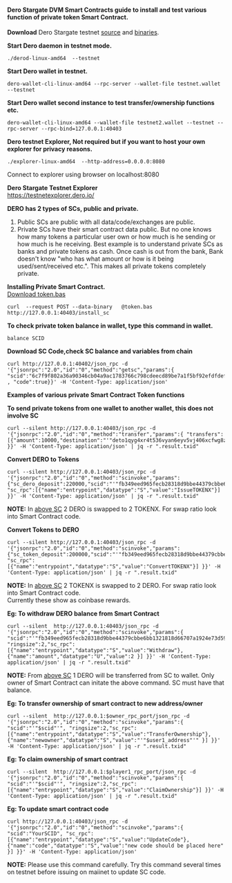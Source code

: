 #### Dero Stargate DVM Smart Contracts guide to install and test various function of private token Smart Contract.



**Download** Dero Stargate testnet [source](https://github.com/deroproject/derohe) and [binaries](https://github.com/deroproject/derohe/releases).

**Start Dero daemon in testnet mode.**
```
./derod-linux-amd64  --testnet
```

**Start Dero wallet in testnet.** 
```
dero-wallet-cli-linux-amd64 --rpc-server --wallet-file testnet.wallet --testnet
```

**Start Dero wallet second instance to test transfer/ownership functions etc.**
```
dero-wallet-cli-linux-amd64 --wallet-file testnet2.wallet --testnet --rpc-server --rpc-bind=127.0.0.1:40403
```

**Dero testnet Explorer, Not required but if you want to host your own explorer for privacy reasons.**
```
./explorer-linux-amd64  --http-address=0.0.0.0:8080                  
```
Connect to explorer using browser on localhost:8080


**Dero Stargate Testnet Explorer**  
[https://testnetexplorer.dero.io/ ](https://testnetexplorer.dero.io/)



**DERO has 2 types of SCs, public and private.**
1. Public SCs are public with all data/code/exchanges are public.
1. Private SCs have their smart contract data public. But no one knows how many tokens a particular user own or how much is he sending or how much is he receiving. Best example is to understand private SCs as banks and private tokens as cash. Once cash is out from the bank, Bank doesn't know "who has what amount or how is it being used/sent/received etc.". This makes all private tokens completely private.

**Installing Private Smart Contract.**  
 [Download token.bas](https://github.com/deroproject/documentation/blob/master/DVMDOCS/examples/lottery/lottery.bas)
```
curl  --request POST --data-binary   @token.bas http://127.0.0.1:40403/install_sc
```

**To check private token balance in wallet, type this command in wallet.**
```
balance SCID
```

**Download SC Code,check SC balance and variables from chain**
```
curl http://127.0.0.1:40402/json_rpc -d '{"jsonrpc":"2.0","id":"0","method":"getsc","params":{ "scid":"6c7f9f802a36a90346cb04a9ac1783766c798cdeecd89be7a1f5bf92efdfdef7" , "code":true}}' -H 'Content-Type: application/json'
```  



**Examples of various private Smart Contract Token functions**  


**To send private tokens from one wallet to another wallet, this does not involve SC**
```
curl --silent http://127.0.0.1:40403/json_rpc -d '{"jsonrpc":"2.0","id":"0","method":"transfer","params":{ "transfers":[{"amount":10000,"destination":"'"deto1qyg4xr4t536vyan6eyv5vj406xcfwg8zx4c65ez3ut4s9uuv0dsgzqq276gck"'","scid":"'"fb349eed965fecb28318d9bbe44379cbbe6bb1321818d66707a1924e73d59d9e"'","ringsize":2}] }}' -H 'Content-Type: application/json' | jq -r ".result.txid"
```  



**Convert DERO to Tokens**
```
curl --silent http://127.0.0.1:40403/json_rpc -d '{"jsonrpc":"2.0","id":"0","method":"scinvoke","params":{"sc_dero_deposit":220000,"scid":"'"fb349eed965fecb28318d9bbe44379cbbe6bb1321818d66707a1924e73d59d9e"'","ringsize":2, "sc_rpc":[{"name":"entrypoint","datatype":"S","value":"IssueTOKENX"}] }}' -H 'Content-Type: application/json' | jq -r ".result.txid"
```  
**NOTE:**  In [above SC](https://testnetexplorer.dero.io/tx/6c7f9f802a36a90346cb04a9ac1783766c798cdeecd89be7a1f5bf92efdfdef7) 2 DERO is swapped to 2 TOKENX. For swap ratio look into Smart Contract code.  




**Convert Tokens to DERO**
```
curl --silent http://127.0.0.1:40403/json_rpc -d '{"jsonrpc":"2.0","id":"0","method":"scinvoke","params":{"sc_token_deposit":200000,"scid":"'"fb349eed965fecb28318d9bbe44379cbbe6bb1321818d66707a1924e73d59d9e"'","ringsize":2, "sc_rpc":[{"name":"entrypoint","datatype":"S","value":"ConvertTOKENX"}] }}' -H 'Content-Type: application/json' | jq -r ".result.txid"
```  
**NOTE:**  In [above SC](https://testnetexplorer.dero.io/tx/6c7f9f802a36a90346cb04a9ac1783766c798cdeecd89be7a1f5bf92efdfdef7) 2 TOKENX is swapped to 2 DERO. For swap ratio look into Smart Contract code.   
Currently these show as coinbase rewards.  




**Eg: To withdraw DERO balance from Smart Contract**
```
curl --silent  http://127.0.0.1:40403/json_rpc -d '{"jsonrpc":"2.0","id":"0","method":"scinvoke","params":{ "scid":"'"fb349eed965fecb28318d9bbe44379cbbe6bb1321818d66707a1924e73d59d9e"'", "ringsize":2,"sc_rpc":[{"name":"entrypoint","datatype":"S","value":"Withdraw"}, {"name":"amount","datatype":"U","value":2 }] }}' -H 'Content-Type: application/json' | jq -r ".result.txid"
```  
**NOTE:**  From [above SC](https://testnetexplorer.dero.io/tx/6c7f9f802a36a90346cb04a9ac1783766c798cdeecd89be7a1f5bf92efdfdef7) 1 DERO will be transferred from SC to wallet. Only owner of Smart Contract can initate the above command. SC must have that balance.  





**Eg: To transfer ownership of smart contract to new address/owner**
```
curl --silent  http://127.0.0.1:$owner_rpc_port/json_rpc -d '{"jsonrpc":"2.0","id":"0","method":"scinvoke","params":{ "scid":"'"$scid"'", "ringsize":2,"sc_rpc":[{"name":"entrypoint","datatype":"S","value":"TransferOwnership"}, {"name":"newowner","datatype":"S","value":"'"$user1_address"'" }] }}' -H 'Content-Type: application/json' | jq -r ".result.txid"
```  




**Eg: To claim ownership of smart contract**
```
curl --silent  http://127.0.0.1:$player1_rpc_port/json_rpc -d '{"jsonrpc":"2.0","id":"0","method":"scinvoke","params":{ "scid":"'"$scid"'", "ringsize":2,"sc_rpc":[{"name":"entrypoint","datatype":"S","value":"ClaimOwnership"}] }}' -H 'Content-Type: application/json' | jq -r ".result.txid"
```    





**Eg: To update smart contract code**
```
curl http://127.0.0.1:40403/json_rpc -d '{"jsonrpc":"2.0","id":"0","method":"scinvoke","params":{ "scid":"YourSCID", "sc_rpc":[{"name":"entrypoint","datatype":"S","value":"UpdateCode"}, {"name":"code","datatype":"S","value":"new code should be placed here" }] }}' -H 'Content-Type: application/json'
```   
**NOTE:**  Please use this command carefully. Try this command several times on testnet before issuing on maiinet to update SC code.  


